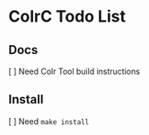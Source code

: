 # ColrC Todo List

## Docs
[ ] Need Colr Tool build instructions

## Install
[ ] Need `make install`
